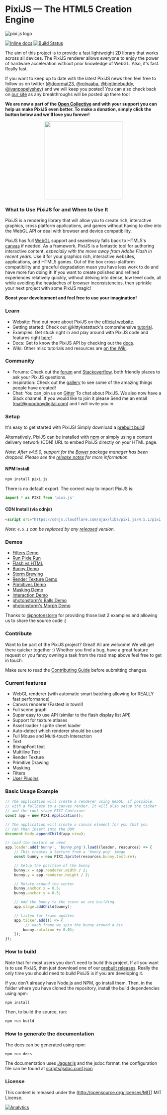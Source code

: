 PixiJS — The HTML5 Creation Engine
=============

![pixi.js logo](https://pixijs.download/pixijs-banner-v5.png)

[![Inline docs](http://inch-ci.org/github/pixijs/pixi.js.svg?branch=dev)](http://inch-ci.org/github/pixijs/pixi.js)
[![Build Status](https://travis-ci.org/pixijs/pixi.js.svg?branch=dev)](https://travis-ci.org/pixijs/pixi.js)

The aim of this project is to provide a fast lightweight 2D library that works
across all devices. The PixiJS renderer allows everyone to enjoy the power of
hardware acceleration without prior knowledge of WebGL. Also, it's fast. Really fast.

If you want to keep up to date with the latest PixiJS news then feel free to follow us on twitter
([@doormat23](https://twitter.com/doormat23), [@rolnaaba](https://twitter.com/rolnaaba), [@bigtimebuddy](https://twitter.com/bigtimebuddy), [@ivanpopelyshev](https://twitter.com/ivanpopelyshev))
and we will keep you posted! You can also check back on [our site](http://www.pixijs.com)
as any breakthroughs will be posted up there too!

**We are now a part of the [Open Collective](https://opencollective.com/pixijs) and with your support you can help us make PixiJS even better. To make a donation, simply click the button below and we'll love you forever!**

<div align="center">
  <a href="https://opencollective.com/pixijs/donate" target="_blank">
    <img src="https://opencollective.com/pixijs/donate/button@2x.png?color=blue" width=250 />
  </a>
</div>

### What to Use PixiJS for and When to Use It

PixiJS is a rendering library that will allow you to create rich, interactive graphics, cross platform applications, and games without having to dive into the WebGL API or deal with browser and device compatibility.

PixiJS has full [WebGL](https://en.wikipedia.org/wiki/WebGL) support and seamlessly falls back to HTML5's [canvas](https://en.wikipedia.org/wiki/Canvas_element) if needed. As a framework, PixiJS is a fantastic tool for authoring interactive content, *especially with the move away from Adobe Flash in recent years*. Use it for your graphics rich, interactive websites, applications, and HTML5 games.  Out of the box cross-platform compatibility and graceful degradation mean you have less work to do and have more fun doing it! If you want to create polished and refined experiences relatively quickly, without delving into dense, low level code, all while avoiding the headaches of browser inconsistencies, then sprinkle your next project with some PixiJS magic!

**Boost your development and feel free to use your imagination!**

### Learn ###
- Website: Find out more about PixiJS on the [official website](http://www.pixijs.com/).
- Getting started: Check out @kittykatattack's comprehensive [tutorial](https://github.com/kittykatattack/learningPixi).
- Examples: Get stuck right in and play around with PixiJS code and features right [here](http://pixijs.github.io/examples/)!
- Docs: Get to know the PixiJS API by checking out the [docs](https://pixijs.github.io/docs/).
- Wiki: Other misc tutorials and resources are [on the Wiki](https://github.com/pixijs/pixi.js/wiki).

### Community ###
- Forums: Check out the [forum](http://www.html5gamedevs.com/forum/15-pixijs/) and [Stackoverflow](http://stackoverflow.com/search?q=pixi.js), both friendly places to ask your PixiJS questions.
- Inspiration: Check out the [gallery](http://www.pixijs.com/gallery) to see some of the amazing things people have created!
- Chat: You can join us on [Gitter](https://gitter.im/pixijs/pixi.js) To chat about PixiJS. We also now have a Slack channel. If you would like to join it please Send me an email (mat@goodboydigital.com) and I will invite you in.


### Setup ###

It's easy to get started with PixiJS! Simply download a [prebuilt build](https://github.com/pixijs/pixi.js/wiki/FAQs#where-can-i-get-a-build)!

Alternatively, PixiJS can be installed with [npm](https://docs.npmjs.com/getting-started/what-is-npm) or simply using a content delivery network (CDN) URL to embed PixiJS directly on your HTML page.

_Note: After v4.5.0, support for the [Bower](https://bower.io) package manager has been dropped. Please see the [release notes](https://github.com/pixijs/pixi.js/releases/tag/v4.5.0) for more information._

#### NPM Install

```sh
npm install pixi.js
```
There is no default export. The correct way to import PixiJS is:

```js
import * as PIXI from 'pixi.js'
```

#### CDN Install (via cdnjs)

```html
<script src="https://cdnjs.cloudflare.com/ajax/libs/pixi.js/4.5.1/pixi.min.js"></script>
```

_Note: `4.5.1` can be replaced by any [released](https://github.com/pixijs/pixi.js/releases) version._

### Demos ###

- [Filters Demo](http://pixijs.io/pixi-filters/tools/demo/)
- [Run Pixie Run](http://work.goodboydigital.com/runpixierun/)
- [Flash vs HTML](http://flashvhtml.com)
- [Bunny Demo](http://www.goodboydigital.com/pixijs/bunnymark)
- [Storm Brewing](http://www.goodboydigital.com/pixijs/storm)
- [Render Texture Demo](http://www.goodboydigital.com/pixijs/examples/11)
- [Primitives Demo](http://www.goodboydigital.com/pixijs/examples/13)
- [Masking Demo](http://www.goodboydigital.com/pixijs/examples/14)
- [Interaction Demo](http://www.goodboydigital.com/pixijs/examples/6)
- [photonstorm's Balls Demo](http://gametest.mobi/pixi/balls)
- [photonstorm's Morph Demo](http://gametest.mobi/pixi/morph)

Thanks to [@photonstorm](https://twitter.com/photonstorm) for providing
those last 2 examples and allowing us to share the source code :)

### Contribute ###

Want to be part of the PixiJS project? Great! All are welcome! We will get there quicker
together :) Whether you find a bug, have a great feature request or you fancy owning a task
from the road map above feel free to get in touch.

Make sure to read the [Contributing Guide](.github/CONTRIBUTING.md)
before submitting changes.

### Current features ###

- WebGL renderer (with automatic smart batching allowing for REALLY fast performance)
- Canvas renderer (Fastest in town!)
- Full scene graph
- Super easy to use API (similar to the flash display list API)
- Support for texture atlases
- Asset loader / sprite sheet loader
- Auto-detect which renderer should be used
- Full Mouse and Multi-touch Interaction
- Text
- BitmapFont text
- Multiline Text
- Render Texture
- Primitive Drawing
- Masking
- Filters
- [User Plugins](https://github.com/pixijs/pixi.js/wiki/v3-Pixi-Plugins)

### Basic Usage Example ###

```js
// The application will create a renderer using WebGL, if possible,
// with a fallback to a canvas render. It will also setup the ticker
// and the root stage PIXI.Container
const app = new PIXI.Application();

// The application will create a canvas element for you that you
// can then insert into the DOM
document.body.appendChild(app.view);

// load the texture we need
app.loader.add('bunny', 'bunny.png').load((loader, resources) => {
    // This creates a texture from a 'bunny.png' image
    const bunny = new PIXI.Sprite(resources.bunny.texture);

    // Setup the position of the bunny
    bunny.x = app.renderer.width / 2;
    bunny.y = app.renderer.height / 2;

    // Rotate around the center
    bunny.anchor.x = 0.5;
    bunny.anchor.y = 0.5;

    // Add the bunny to the scene we are building
    app.stage.addChild(bunny);

    // Listen for frame updates
    app.ticker.add(() => {
         // each frame we spin the bunny around a bit
        bunny.rotation += 0.01;
    });
});
```

### How to build ###

Note that for most users you don't need to build this project. If all you want is to use PixiJS, then
just download one of our [prebuilt releases](https://github.com/pixijs/pixi.js/releases). Really
the only time you should need to build PixiJS is if you are developing it.

If you don't already have Node.js and NPM, go install them. Then, in the folder where you have cloned
the repository, install the build dependencies using npm:

```sh
npm install
```

Then, to build the source, run:

```sh
npm run build
```

### How to generate the documentation ###

The docs can be generated using npm:

```sh
npm run docs
```

The documentation uses [Jaguar.js](https://github.com/pixijs/jaguarjs-jsdoc) and the jsdoc format, the configuration file can be found at [scripts/jsdoc.conf.json](scripts/jsdoc.conf.json)

### License ###

This content is released under the (http://opensource.org/licenses/MIT) MIT License.

[![Analytics](https://ga-beacon.appspot.com/UA-39213431-2/pixi.js/index)](https://github.com/igrigorik/ga-beacon)

